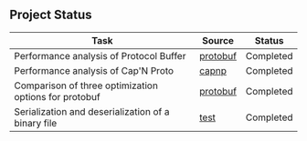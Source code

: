 Project Status
--------------

| Task																	| Source					| Status			|
|-----------------------------------------------------------------------|---------------------------|-------------------|
| Performance analysis of Protocol Buffer | [protobuf](http://github.com/wkarny/protobuf) | Completed |
| Performance analysis of Cap'N Proto | [capnp](http://github.com/wkarny/capnproto-java) | Completed |
| Comparison of three optimization options for protobuf | [protobuf](http://github.com/wkarny/protobuf) | Completed |
| Serialization and deserialization of a binary file | [test](http://github.com/wkarny/protobuf/examples/test) | Completed |


